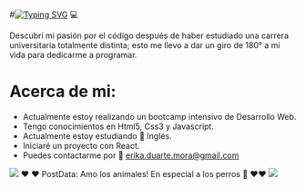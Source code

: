 
#[![Typing SVG](https://readme-typing-svg.herokuapp.com?font=Pinyon+Script&size=30&duration=7000&pause=1000&color=650BA3&center=true&width=500&height=60&lines=Welcome+thanks+for+coming+to+meet+me;Let+me+introduce+myself%2C+I'm+Erika+;and+I'm+a+front-end+web+developer)](https://git.io/typing-svg) :computer:

Descubrí mi pasión por el código después de haber estudiado una carrera universitaria totalmente distinta; esto me llevo a dar un giro de 180° a mi vida para dedicarme a programar.
# Acerca de mi:
- Actualmente estoy realizando un bootcamp intensivo de Desarrollo Web.
- Tengo conocimientos en Html5, Css3 y Javascript.
- Actualmente estoy estudiando :book: Inglés.
- Iniciaré un proyecto con React.
- Puedes contactarme por :e-mail: erika.duarte.mora@gmail.com

![](https://media.giphy.com/media/fuJPZBIIqzbt1kAYVc/giphy.gif)
 :heart: :heart:   PostData: Amo los animales! En especial a los perros :feet: :heart::heart:
![](https://media.giphy.com/media/TdjQAgDIkRsYm1HUbt/giphy.gif)
